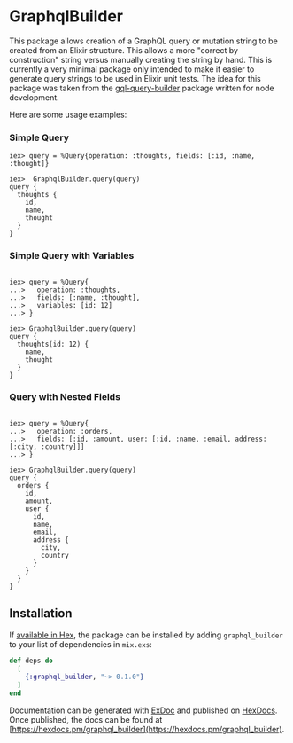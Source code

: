 # GraphqlBuilder

This package allows creation of a GraphQL query or mutation string to be created
from an Elixir structure. This allows a more "correct by construction" string
versus manually creating the string by hand. This is currently a very minimal
package only intended to make it easier to generate query strings to be used in
Elixir unit tests. The idea for this package was taken from the
[gql-query-builder](https://github.com/atulmy/gql-query-builder) package written
for node development.

Here are some usage examples:

### Simple Query

```
iex> query = %Query{operation: :thoughts, fields: [:id, :name, :thought]}

iex>  GraphqlBuilder.query(query)
query {
  thoughts {
    id,
    name,
    thought
  }
}

```

### Simple Query with Variables
```

iex> query = %Query{
...>   operation: :thoughts,
...>   fields: [:name, :thought],
...>   variables: [id: 12]
...> }

iex> GraphqlBuilder.query(query)
query {
  thoughts(id: 12) {
    name,
    thought
  }
}

```

### Query with Nested Fields

```

iex> query = %Query{
...>   operation: :orders,
...>   fields: [:id, :amount, user: [:id, :name, :email, address: [:city, :country]]]
...> }

iex> GraphqlBuilder.query(query)
query {
  orders {
    id,
    amount,
    user {
      id,
      name,
      email,
      address {
        city,
        country
      }
    }
  }
}

```

## Installation

If [available in Hex](https://hex.pm/docs/publish), the package can be installed
by adding `graphql_builder` to your list of dependencies in `mix.exs`:

```elixir
def deps do
  [
    {:graphql_builder, "~> 0.1.0"}
  ]
end
```

Documentation can be generated with [ExDoc](https://github.com/elixir-lang/ex_doc)
and published on [HexDocs](https://hexdocs.pm). Once published, the docs can
be found at [https://hexdocs.pm/graphql_builder](https://hexdocs.pm/graphql_builder).

